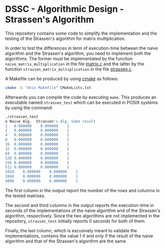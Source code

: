 # DSSC - Algorithmic Design - Strassen's Algorithm
This repository contains some code to simplify the implementation and the testing of the Strassen's algorithm for matrix multiplication.

In order to test the differences in term of execution-time between the naive algorithm and the Strassen's algorithm, you need to implement both the algorithms. The former must be implementated by the function `naive_matrix_multiplication` in the file [matrix.c]() and the latter by the function `strassen_matrix_multiplication` in the file [strassen.c]().

A Makefile can be produced by using [cmake](https://cmake.org/) as follows:
```bash
cmake -G "Unix Makefile" CMakeLists.txt
```
Afterwards you can compile the code by executing `make`. This produces an executable named `strassen_test` which can be executed in POSIX systems by using the command:
```bash
./strassen_test 
n Naive Alg.  Strassen's Alg. Same result
1	0.000000	0.000000	1
2	0.000000	0.000000	1
4	0.000000	0.000000	1
8	0.000000	0.000000	1
16	0.000000	0.000000	1
32	0.000000	0.000000	1
64	0.000000	0.000000	1
128	0.000000	0.000000	1
256	0.000000	0.000000	1
512	0.000000	0.000000	1
1024	0.000000	0.000000	1
2048	0.000000	0.000000	1
4096	0.000000	0.000000	1
```

The first column in the output report the number of the rows and columns in the tested matrixes. 

The second and third columns in the output reports the execution-time in seconds of the implementations of the naive algorithm and of the Strassen's algorithm, respectively. Since the two algorithms are not implemented in the repository, `strassen_test` initially reports 0 seconds for both of them. 

Finally, the last column, which is excusively meant to validate the implementations, contains the value 1 if and only if the result of the naive algorithm and that of the Strassen's algorithm are the same.
